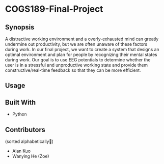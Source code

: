 # COGS189-Final-Project

## Synopsis
A distractive working environment and a overly-exhausted mind can greatly undermine out productivity, but we are often unaware of these factors during work. In our final project, we want to create a system that designs an optimal environment and plan for people by recognizing their mental states during work. Our goal is to use EEG potentials to determine whether the user is in a stressful and unproductive working state and provide them constructive/real-time feedback so that they can be more efficient.

## Usage

## Built With
* Python

## Contributors
(sorted alphabetically:musical_note:)
* Alan Kuo
* Wanying He (Zoe)